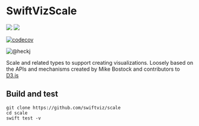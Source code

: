 # SwiftVizScale

[![](https://img.shields.io/endpoint?url=https%3A%2F%2Fswiftpackageindex.com%2Fapi%2Fpackages%2Fswiftviz%2FScale%2Fbadge%3Ftype%3Dswift-versions)](https://swiftpackageindex.com/swiftviz/Scale)
[![](https://img.shields.io/endpoint?url=https%3A%2F%2Fswiftpackageindex.com%2Fapi%2Fpackages%2Fswiftviz%2FScale%2Fbadge%3Ftype%3Dplatforms)](https://swiftpackageindex.com/swiftviz/Scale)

[![codecov](https://codecov.io/gh/swiftviz/Scale/branch/main/graph/badge.svg?token=fbjd3ei11P)](https://codecov.io/gh/swiftviz/Scale)

![@heckj](https://img.shields.io/badge/twitter-@heckj-blue.svg?style=flat "Twitter: @heckj")

Scale and related types to support creating visualizations.
Loosely based on the APIs and mechanisms created by Mike Bostock and contributors to [D3.js](https://d3js.org)

## Build and test

    git clone https://github.com/swiftviz/scale
    cd scale
    swift test -v
